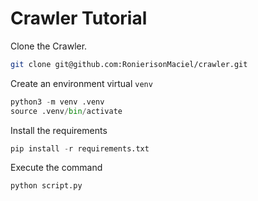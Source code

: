 # Crawler Tutorial

Clone the Crawler.

```bash
git clone git@github.com:RonierisonMaciel/crawler.git
```

Create an environment virtual `venv`

```python
python3 -m venv .venv
source .venv/bin/activate
```

Install the requirements

```python
pip install -r requirements.txt
```

Execute the command

```python
python script.py
```
